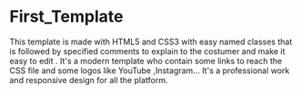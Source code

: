 # First_Template
This template is made with HTML5 and CSS3 with easy named classes that is followed by specified comments to explain to the costumer and  make it easy to edit . It's a modern template who contain some links to reach the CSS file and some logos like YouTube ,Instagram...  It's a professional work and responsive design for all the platform.
